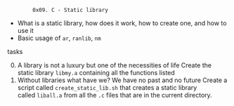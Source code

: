 			0x09. C - Static library

-   What is a static library, how does it work, how to create one, and how to use it
-   Basic usage of `ar`, `ranlib`, `nm`

tasks

0. A library is not a luxury but one of the necessities of life
Create the static library `libmy.a` containing all the functions listed
1. Without libraries what have we? We have no past and no future
Create a script called `create_static_lib.sh` that creates a static library called `liball.a` from all the `.c` files that are in the current directory.
